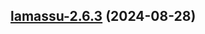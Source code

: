 
<a name="lamassu-2.6.3"></a>
## [lamassu-2.6.3](/compare/lamassu-2.6.2...lamassu-2.6.3) (2024-08-28)


